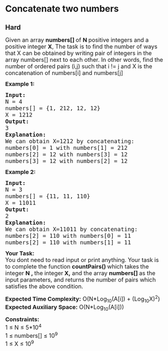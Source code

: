 # Concatenate two numbers
## Hard 
<div class="problem-statement">
                <p></p><p><span style="font-size:18px">Given an array&nbsp;<strong>numbers</strong><strong>[]&nbsp;</strong>of&nbsp;<strong>N&nbsp;</strong>positive integers and a positive integer <strong>X</strong>, The task is to find the number of ways that X can be obtained by writing pair of integers in the array numbers[] next to each other. In other words, find the number of ordered pairs (i,j) such that i != j and X is the concatenation of numbers[i] and numbers[j]</span></p>

<p><span style="font-size:18px"><strong>Example 1:</strong></span></p>

<pre><span style="font-size:18px"><strong>Input:</strong>
N = 4 
numbers[] = {1, 212, 12, 12}
X = 1212
<strong>Output:</strong>
3
<strong>Explanation:</strong>
We can obtain X=1212 by concatenating:
numbers[0] = 1 with numbers[1] = 212
numbers[2] = 12 with numbers[3] = 12
numbers[3] = 12 with numbers[2] = 12
</span></pre>

<p><span style="font-size:18px"><strong>Example 2:</strong></span></p>

<pre><span style="font-size:18px"><strong>Input: </strong>
N = 3
numbers[] = {11, 11, 110}
X = 11011
<strong>Output:</strong>
2
<strong>Explanation:
</strong>We can obtain X=11011 by concatenating:
numbers[2] = 110 with numbers[0] = 11
numbers[2] = 110 with numbers[1] = 11
</span></pre>

<p><span style="font-size:18px"><strong>Your Task:</strong><br>
You dont need to read input or print anything. Your task is to complete the function&nbsp;<strong>countPairs()&nbsp;</strong>which takes<strong>&nbsp;</strong>the integer&nbsp;<strong>N ,&nbsp;</strong>the integer<strong> X,</strong>&nbsp;and the array&nbsp;<strong>numbers[]&nbsp;</strong>as the input parameters, and returns the number of pairs which satisfies the above condition.</span></p>

<p><span style="font-size:18px"><strong>Expected Time Complexity:</strong>&nbsp;O(N*Log<sub>10</sub>(A[i]) +&nbsp;(Log<sub>10</sub>X)<sup>2</sup>)<br>
<strong>Expected Auxiliary Space:</strong>&nbsp;O(N*Log<sub>10</sub>(A[i]))</span></p>

<p><span style="font-size:18px"><strong>Constraints:</strong><br>
1 ≤ N&nbsp;≤ 5*10<sup>4</sup><sup>&nbsp;</sup><br>
1 ≤ numbers[]&nbsp;≤ 10<sup>9</sup><br>
1 ≤ X ≤ 10<sup>9</sup></span></p>
 <p></p>
            </div>